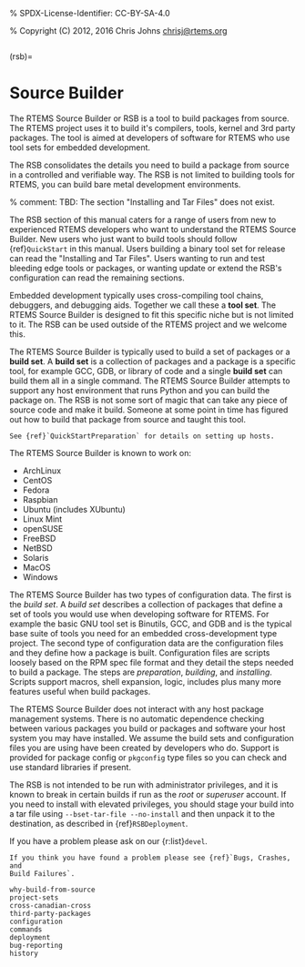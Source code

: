 % SPDX-License-Identifier: CC-BY-SA-4.0

% Copyright (C) 2012, 2016 Chris Johns <chrisj@rtems.org>

```{highlight} shell
```

(rsb)=

# Source Builder

The RTEMS Source Builder or RSB is a tool to build packages from source. The
RTEMS project uses it to build it's compilers, tools, kernel and 3rd party
packages. The tool is aimed at developers of software for RTEMS who use tool
sets for embedded development.

The RSB consolidates the details you need to build a package from source in a
controlled and verifiable way. The RSB is not limited to building tools for
RTEMS, you can build bare metal development environments.

% comment: TBD: The section "Installing and Tar Files" does not exist.

The RSB section of this manual caters for a range of users from new to
experienced RTEMS developers who want to understand the RTEMS Source
Builder. New users who just want to build tools should follow {ref}`QuickStart`
in this manual. Users building a binary tool set for release can read the
"Installing and Tar Files". Users wanting to run and test bleeding edge tools
or packages, or wanting update or extend the RSB's configuration can read the
remaining sections.

Embedded development typically uses cross-compiling tool chains, debuggers, and
debugging aids. Together we call these a **tool set**. The RTEMS Source Builder
is designed to fit this specific niche but is not limited to it. The RSB can be
used outside of the RTEMS project and we welcome this.

The RTEMS Source Builder is typically used to build a set of packages or a
**build set**. A **build set** is a collection of packages and a package is a
specific tool, for example GCC, GDB, or library of code and a single **build
set** can build them all in a single command. The RTEMS Source Builder
attempts to support any host environment that runs Python and you can build
the package on. The RSB is not some sort of magic that can take any piece of
source code and make it build. Someone at some point in time has figured out
how to build that package from source and taught this tool.

```{sidebar} Setting up your Host
See {ref}`QuickStartPreparation` for details on setting up hosts.
```

The RTEMS Source Builder is known to work on:

- ArchLinux
- CentOS
- Fedora
- Raspbian
- Ubuntu (includes XUbuntu)
- Linux Mint
- openSUSE
- FreeBSD
- NetBSD
- Solaris
- MacOS
- Windows

The RTEMS Source Builder has two types of configuration data. The first is the
*build set*. A *build set* describes a collection of packages that define a set
of tools you would use when developing software for RTEMS. For example the
basic GNU tool set is Binutils, GCC, and GDB and is the typical base suite of
tools you need for an embedded cross-development type project. The second type
of configuration data are the configuration files and they define how a package
is built. Configuration files are scripts loosely based on the RPM spec file
format and they detail the steps needed to build a package. The steps are
*preparation*, *building*, and *installing*. Scripts support macros, shell
expansion, logic, includes plus many more features useful when build packages.

The RTEMS Source Builder does not interact with any host package management
systems. There is no automatic dependence checking between various packages you
build or packages and software your host system you may have installed. We
assume the build sets and configuration files you are using have been created
by developers who do. Support is provided for package config or `pkgconfig`
type files so you can check and use standard libraries if present.

The RSB is not intended to be run with administrator privileges, and it is
known to break in certain builds if run as the *root* or *superuser* account.
If you need to install with elevated privileges, you should stage your build
into a tar file using `--bset-tar-file --no-install` and then unpack it to the
destination, as described in {ref}`RSBDeployment`.

If you have a problem please ask on our {r:list}`devel`.

```{topic} Bug Reporting
If you think you have found a problem please see {ref}`Bugs, Crashes, and
Build Failures`.
```

```{toctree}
why-build-from-source
project-sets
cross-canadian-cross
third-party-packages
configuration
commands
deployment
bug-reporting
history
```

